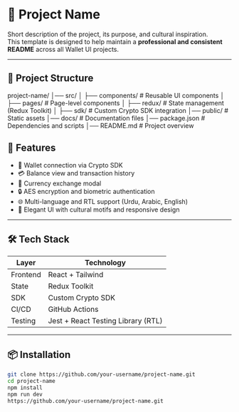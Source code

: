 # 🧿 Project Name

Short description of the project, its purpose, and cultural inspiration.  
This template is designed to help maintain a **professional and consistent README** across all Wallet UI projects.

---
## 📂 Project Structure
project-name/
│── src/
│ ├── components/ # Reusable UI components
│ ├── pages/ # Page-level components
│ ├── redux/ # State management (Redux Toolkit)
│ ├── sdk/ # Custom Crypto SDK integration
│── public/ # Static assets
│── docs/ # Documentation files
│── package.json # Dependencies and scripts
│── README.md # Project overview

## 🚀 Features

- 🔗 Wallet connection via Crypto SDK  
- 💳 Balance view and transaction history  
- 🔄 Currency exchange modal  
- 🔒 AES encryption and biometric authentication  
- 🌐 Multi-language and RTL support (Urdu, Arabic, English)  
- 🎨 Elegant UI with cultural motifs and responsive design  

---

## 🛠 Tech Stack

| Layer        | Technology         |
|--------------|--------------------|
| Frontend     | React + Tailwind   |
| State        | Redux Toolkit      |
| SDK          | Custom Crypto SDK  |
| CI/CD        | GitHub Actions     |
| Testing      | Jest + React Testing Library (RTL) |

---

## 📦 Installation

```bash
git clone https://github.com/your-username/project-name.git
cd project-name
npm install
npm run dev
https://github.com/your-username/project-name.git
